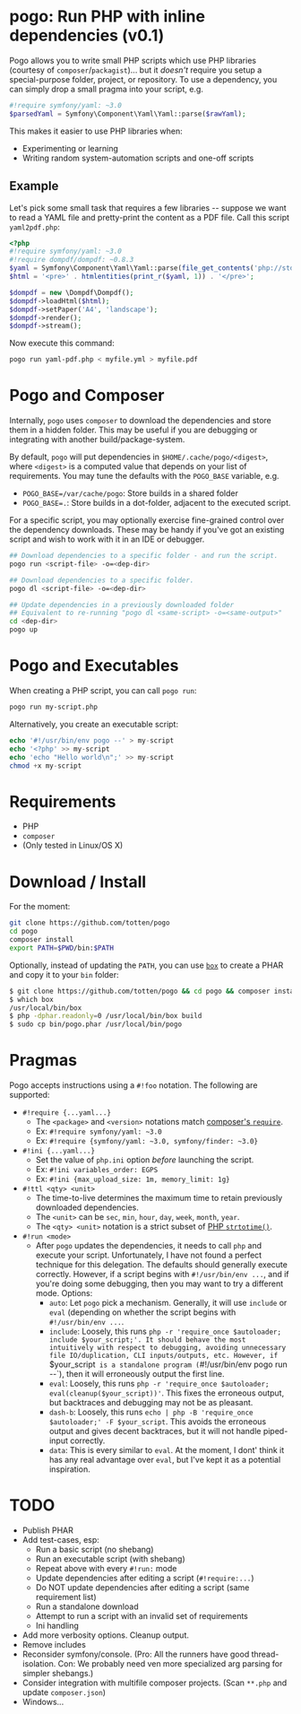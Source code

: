 # pogo: Run PHP with inline dependencies (v0.1)

Pogo allows you to write small PHP scripts which use PHP libraries (courtesy
of `composer`/`packagist`)...  but it *doesn't* require you setup a
special-purpose folder, project, or repository. To use a dependency, you can
simply drop a small pragma into your script, e.g.

```php
#!require symfony/yaml: ~3.0
$parsedYaml = Symfony\Component\Yaml\Yaml::parse($rawYaml);
```

This makes it easier to use PHP libraries when:

* Experimenting or learning
* Writing random system-automation scripts and one-off scripts

## Example

Let's pick some small task that requires a few libraries -- suppose we want
to read a YAML file and pretty-print the content as a PDF file.  Call this
script `yaml2pdf.php`:

```php
<?php
#!require symfony/yaml: ~3.0
#!require dompdf/dompdf: ~0.8.3
$yaml = Symfony\Component\Yaml\Yaml::parse(file_get_contents('php://stdin'));
$html = '<pre>' . htmlentities(print_r($yaml, 1)) . '</pre>';

$dompdf = new \Dompdf\Dompdf();
$dompdf->loadHtml($html);
$dompdf->setPaper('A4', 'landscape');
$dompdf->render();
$dompdf->stream();
```

Now execute this command:

```bash
pogo run yaml-pdf.php < myfile.yml > myfile.pdf
```

# Pogo and Composer

Internally, `pogo` uses `composer` to download the dependencies and store them in a hidden folder.
This may be useful if you are debugging or integrating with another build/package-system.

By default, `pogo` will put dependencies in `$HOME/.cache/pogo/<digest>`, where `<digest>` is a computed value
that depends on your list of requirements. You may tune the defaults with the `POGO_BASE` variable, e.g.

* `POGO_BASE=/var/cache/pogo`: Store builds in a shared folder
* `POGO_BASE=.`: Store builds in a dot-folder, adjacent to the executed script.

For a specific script, you may optionally exercise fine-grained control over the dependency downloads. These may be handy if you've got
an existing script and wish to work with it in an IDE or debugger.

```bash
## Download dependencies to a specific folder - and run the script.
pogo run <script-file> -o=<dep-dir>

## Download dependencies to a specific folder.
pogo dl <script-file> -o=<dep-dir>

## Update dependencies in a previously downloaded folder
## Equivalent to re-running "pogo dl <same-script> -o=<same-output>"
cd <dep-dir>
pogo up
```

# Pogo and Executables

When creating a PHP script, you can call `pogo run`:

```bash
pogo run my-script.php
```

Alternatively, you create an executable script:

```php
echo '#!/usr/bin/env pogo --' > my-script
echo '<?php' >> my-script
echo 'echo "Hello world\n";' >> my-script
chmod +x my-script
```

# Requirements

* PHP
* `composer`
* (Only tested in Linux/OS X)

# Download / Install

For the moment:

```bash
git clone https://github.com/totten/pogo
cd pogo
composer install
export PATH=$PWD/bin:$PATH
```

Optionally, instead of updating the `PATH`, you can use
[`box`](http://box-project.github.io/box2/) to create a PHAR and copy it to
your `bin` folder:

```bash
$ git clone https://github.com/totten/pogo && cd pogo && composer install
$ which box
/usr/local/bin/box
$ php -dphar.readonly=0 /usr/local/bin/box build
$ sudo cp bin/pogo.phar /usr/local/bin/pogo
```

# Pragmas

Pogo accepts instructions using a `#!foo` notation. The following are supported:

* `#!require {...yaml...}`
    * The `<package>` and `<version>` notations match [composer's `require`](https://getcomposer.org/doc/04-schema.md#require).
    * Ex: `#!require symfony/yaml: ~3.0`
    * Ex: `#!require {symfony/yaml: ~3.0, symfony/finder: ~3.0}`
* `#!ini {...yaml...}`
    * Set the value of `php.ini` option *before* launching the script.
    * Ex: `#!ini variables_order: EGPS`
    * Ex: `#!ini {max_upload_size: 1m, memory_limit: 1g}`
* `#!ttl <qty> <unit>`
    * The time-to-live determines the maximum time to retain previously downloaded dependencies.
    * The `<unit>` can be `sec`, `min`, `hour`, `day`, `week`, `month`, `year`.
    * The `<qty> <unit>` notation is a strict subset of [PHP `strtotime()`](php.net/strtotime).
* `#!run <mode>`
    * After `pogo` updates the dependencies, it needs to call `php` and execute your script. Unfortunately, I have not found
      a perfect technique for this delegation. The defaults should generally execute correctly. However, if a script begins
      with `#!/usr/bin/env ...`, and if you're doing some debugging, then you may want to try a different mode. Options:
        * `auto`: Let `pogo` pick a mechanism. Generally, it will use `include` or `eval` (depending on whether the
          script begins with `#!/usr/bin/env ...`.
        * `include`: Loosely, this runs `php -r 'require_once $autoloader; include $your_script;'. It should behave the
          most intuitively with respect to debugging, avoiding unnecessary file IO/duplication, CLI inputs/outputs, etc.
          However, if `$your_script` is a standalone program (`#!/usr/bin/env pogo run --`), then it will erroneously output
          the first line.
        * `eval`: Loosely, this runs `php -r 'require_once $autoloader; eval(cleanup($your_script))'`. This fixes the
          erroneous output, but backtraces and debugging may not be as pleasant.
        * `dash-b`: Loosely, this runs `echo | php -B 'require_once $autoloader;' -F $your_script`. This avoids the
          erroneous output and gives decent backtraces, but it will not handle piped-input correctly.
        * `data`: This is every similar to `eval`. At the moment, I dont' think it has any real advantage over `eval`,
          but I've kept it as a potential inspiration.

# TODO

* Publish PHAR
* Add test-cases, esp:
    * Run a basic script (no shebang)
    * Run an executable script (with shebang)
    * Repeat above with every `#!run:` mode
    * Update dependencies after editing a script (`#!require:...`)
    * Do NOT update dependencies after editing a script (same requirement list)
    * Run a standalone download
    * Attempt to run a script with an invalid set of requirements
    * Ini handling
* Add more verbosity options. Cleanup output.
* Remove includes
* Reconsider symfony/console. (Pro: All the runners have good thread-isolation. Con: We probably need ven more specialized arg parsing for simpler shebangs.)
* Consider integration with multifile composer projects. (Scan `**.php` and update `composer.json`)
* Windows...
